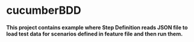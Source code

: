 # cucumberBDD

#### This project contains example where Step Definition reads JSON file to load test data for scenarios defined in feature file and then run them.
